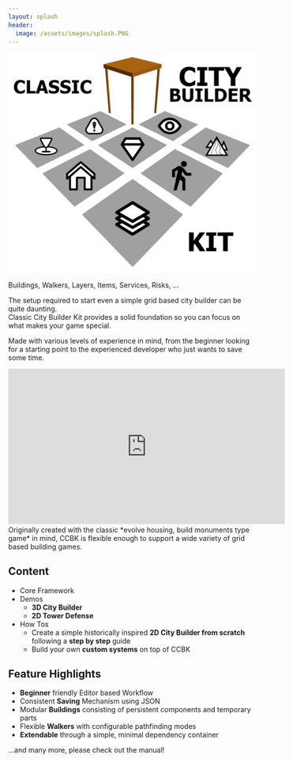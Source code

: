 ```yaml
---
layout: splash
header:
  image: /assets/images/splash.PNG
---
```


![Logo](/assets/images/logo.png)

Buildings, Walkers, Layers, Items, Services, Risks, ...

The setup required to start even a simple grid based city builder can be quite daunting.  
Classic City Builder Kit provides a solid foundation so you can focus on what makes your game special.  

Made with various levels of experience in mind, from the beginner looking for a starting point to the experienced developer who just wants to save some time.

<iframe width="560" height="315" src="https://www.youtube.com/embed/FoklLOFxvSg" frameborder="0" allow="accelerometer; autoplay; clipboard-write; encrypted-media; gyroscope; picture-in-picture" allowfullscreen></iframe>  
<br/>
Originally created with the classic *evolve housing, build monuments type game* in mind, CCBK is flexible enough to support a wide variety of grid based building games.

## Content

* Core Framework
* Demos
  * __3D City Builder__
  * __2D Tower Defense__
* How Tos  
  * Create a simple historically inspired __2D City Builder from scratch__ following a __step by step__ guide
  * Build your own __custom systems__ on top of CCBK

## Feature Highlights

* __Beginner__ friendly Editor based Workflow
* Consistent __Saving__ Mechanism using JSON
* Modular __Buildings__ consisting of persistent components and temporary parts
* Flexible __Walkers__ with configurable pathfinding modes
* __Extendable__ through a simple, minimal dependency container

...and many more, please check out the manual!